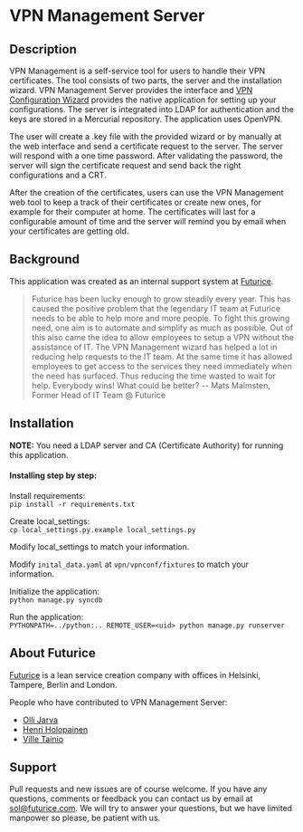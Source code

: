 VPN Management Server
=====================
Description
-----------
VPN Management is a self-service tool for users to handle their VPN certificates. The tool consists of two parts, the server and the installation wizard. VPN Management Server provides the interface and [VPN Configuration Wizard](https://github.com/futurice-oss/vpn-management-client) provides the native application for setting up your configurations. The server is integrated into LDAP for authentication and the keys are stored in a Mercurial repository. The application uses OpenVPN.

The user will create a .key file with the provided wizard or by manually at the web interface and send a certificate request to the server. The server will respond with a one time password. After validating the password, the server will sign the certificate request and send back the right configurations and a CRT.

After the creation of the certificates, users can use the VPN Management web tool to keep a track of their certificates or create new ones, for example for their computer at home. The certificates will last for a configurable amount of time and the server will remind you by email when your certificates are getting old.


Background
----------
This application was created as an internal support system at [Futurice](http://www.futurice.com).

> Futurice has been lucky enough to grow steadily every year. This has caused the positive problem that the legendary IT team at Futurice needs to be able to help more and more people. To fight this growing need, one aim is to automate and simplify as much as possible. Out of this also came the idea to allow employees to setup a VPN without the assistance of IT. The VPN Management wizard has helped a lot in reducing  help requests to the IT team. At the same time it has allowed employees to get access to the services they need immediately when the need has surfaced. Thus reducing the time wasted to wait for help. Everybody wins! What could be better?  -- Mats Malmsten, Former Head of IT Team @ Futurice

Installation
------------
**NOTE:**
You need a LDAP server and CA (Certificate Authority) for running this application.

#### Installing step by step:
Install requirements:  
`pip install -r requirements.txt`

Create local_settings:  
`cp local_settings.py.example local_settings.py`   

Modify local_settings to match your information.

Modify `inital_data.yaml` at `vpn/vpnconf/fixtures` to match your information.

Initialize the application:  
`python manage.py syncdb`

Run the application:  
`PYTHONPATH=../python:.. REMOTE_USER=<uid> python manage.py runserver`

About Futurice
--------------
[Futurice](http://www.futurice.com) is a lean service creation company with offices in Helsinki, Tampere, Berlin and London.

People who have contributed to VPN Management Server:
- [Olli Jarva](https://github.com/ojarva)
- [Henri Holopainen](https://github.com/henriholopainen)
- [Ville Tainio](https://github.com/Wisheri)

Support
-------
Pull requests and new issues are of course welcome. If you have any questions, comments or feedback you can contact us by email at sol@futurice.com. We will try to answer your questions, but we have limited manpower so please, be patient with us.
